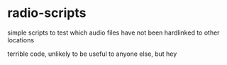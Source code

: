 # radio-scripts

simple scripts to test which audio files have not been hardlinked to other locations

terrible code, unlikely to be useful to anyone else, but hey
